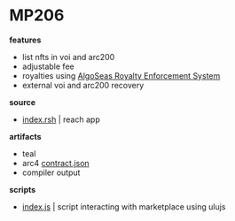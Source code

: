 # MP206 

**features**

- list nfts in voi and arc200
- adjustable fee
- royalties using [AlgoSeas Royalty Enforcement System](https://docs.google.com/document/d/1x-cyLNMOm-E_ovnNdYs-B7UvRsA-bRMNqfQi_43IHXE/edit#heading=h.5maruhfqp5aw)
- external voi and arc200 recovery

**source**

- [index.rsh](https://github.com/NautilusOSS/nautilus-core/blob/main/smart-contracts/mp206/index.rsh) | reach app 

**artifacts**

- teal
- arc4 [contract.json](https://github.com/NautilusOSS/nautilus-core/blob/main/smart-contracts/mp206/artifact/contract.json)
- compiler output

**scripts**

- [index.js](https://github.com/NautilusOSS/nautilus-core/blob/main/smart-contracts/mp206/scripts/index.js) | script interacting with marketplace using ulujs

